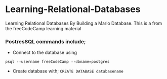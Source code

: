 # Learning-Relational-Databases
Learning Relational Databases By Building a Mario Database.
This is a from the freeCodeCamp learning material

### PostresSQL commands include;

- Connect to the database using 

```psql --username freeCodeCamp --dbname=postgres```


- Create database with; 
```CREATE DATABASE databasename```
